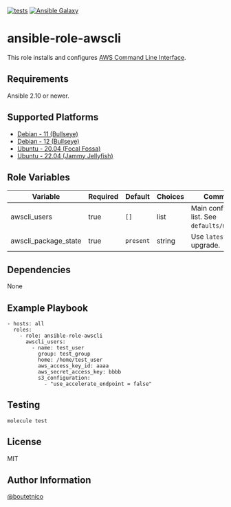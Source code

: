 [![tests](https://github.com/boutetnico/ansible-role-awscli/workflows/Test%20ansible%20role/badge.svg)](https://github.com/boutetnico/ansible-role-awscli/actions?query=workflow%3A%22Test+ansible+role%22)
[![Ansible Galaxy](https://img.shields.io/badge/galaxy-boutetnico.awscli-blue.svg)](https://galaxy.ansible.com/boutetnico/awscli)

ansible-role-awscli
===================

This role installs and configures [AWS Command Line Interface](https://aws.amazon.com/cli/).

Requirements
------------

Ansible 2.10 or newer.

Supported Platforms
-------------------

- [Debian - 11 (Bullseye)](https://wiki.debian.org/DebianBullseye)
- [Debian - 12 (Bullseye)](https://wiki.debian.org/DebianBookworm)
- [Ubuntu - 20.04 (Focal Fossa)](http://releases.ubuntu.com/20.04/)
- [Ubuntu - 22.04 (Jammy Jellyfish)](http://releases.ubuntu.com/22.04/)

Role Variables
--------------

| Variable             | Required | Default       | Choices   | Comments                                          |
|----------------------|----------|---------------|-----------|---------------------------------------------------|
| awscli_users         | true     | `[]`          | list      | Main configuration list. See `defaults/main.yml`. |
| awscli_package_state | true     | `present`     | string    | Use `latest` to upgrade.                          |

Dependencies
------------

None

Example Playbook
----------------

    - hosts: all
      roles:
        - role: ansible-role-awscli
          awscli_users:
            - name: test_user
              group: test_group
              home: /home/test_user
              aws_access_key_id: aaaa
              aws_secret_access_key: bbbb
              s3_configuration:
                - "use_accelerate_endpoint = false"


Testing
-------

    molecule test

License
-------

MIT

Author Information
------------------

[@boutetnico](https://github.com/boutetnico)
